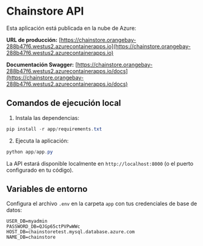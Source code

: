 # Chainstore API

Esta aplicación está publicada en la nube de Azure:

**URL de producción:** [https://chainstore.orangebay-288b47f6.westus2.azurecontainerapps.io](https://chainstore.orangebay-288b47f6.westus2.azurecontainerapps.io)

**Documentación Swagger:** [https://chainstore.orangebay-288b47f6.westus2.azurecontainerapps.io/docs](https://chainstore.orangebay-288b47f6.westus2.azurecontainerapps.io/docs)

## Comandos de ejecución local

1. Instala las dependencias:

```powershell
pip install -r app/requirements.txt
```

2. Ejecuta la aplicación:

```powershell
python app/app.py
```

La API estará disponible localmente en `http://localhost:8000` (o el puerto configurado en tu código).

## Variables de entorno

Configura el archivo `.env` en la carpeta `app` con tus credenciales de base de datos:

```
USER_DB=myadmin
PASSWORD_DB=QJGp65ctPVPwWWc
HOST_DB=chainstoretest.mysql.database.azure.com
NAME_DB=chainstore
```